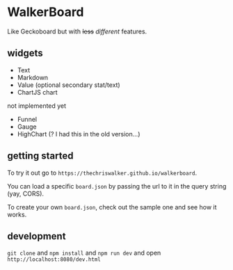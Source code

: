 # WalkerBoard

Like Geckoboard but with <del>less</del> *different* features.

## widgets

 - Text
 - Markdown
 - Value (optional secondary stat/text)
 - ChartJS chart

not implemented yet

 - Funnel
 - Gauge
 - HighChart (? I had this in the old version...)

## getting started

To try it out go to `https://thechriswalker.github.io/walkerboard`.

You can load a specific `board.json` by passing the url to it in the query string (yay, CORS).

To create your own `board.json`, check out the sample one and see how it works.

## development

`git clone` and `npm install` and `npm run dev` and open `http://localhost:8080/dev.html`
